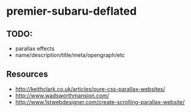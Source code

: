 # premier-subaru-deflated

## TODO:
* parallax effects
* name/description/title/meta/opengraph/etc

## Resources
* http://keithclark.co.uk/articles/pure-css-parallax-websites/
* http://www.wadsworthmansion.com/
* http://www.1stwebdesigner.com/create-scrolling-parallax-website/
